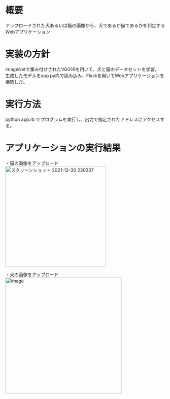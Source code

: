# 概要
アップロードされた犬あるいは猫の画像から、犬であるか猫であるかを判定するWebアプリケーション

# 実装の方針
ImageNetで重み付けされたVGG16を用いて、犬と猫のデータセットを学習。  
生成したモデルをapp.py内で読み込み、Flaskを用いてWebアプリケーションを構築した。

# 実行方法
python app.rb でプログラムを実行し、出力で指定されたアドレスにアクセスする。  

# アプリケーションの実行結果
・猫の画像をアップロード  
<img width="317" alt="スクリーンショット 2021-12-30 230237" src="https://user-images.githubusercontent.com/62968285/147758775-663e6593-a4d4-4c65-9e58-ab8271aabff3.png">  
  
・犬の画像をアップロード  
<img width="367" alt="image" src="https://user-images.githubusercontent.com/62968285/147760396-30653e49-2d14-45ef-ac23-325d05ab17ab.png">

